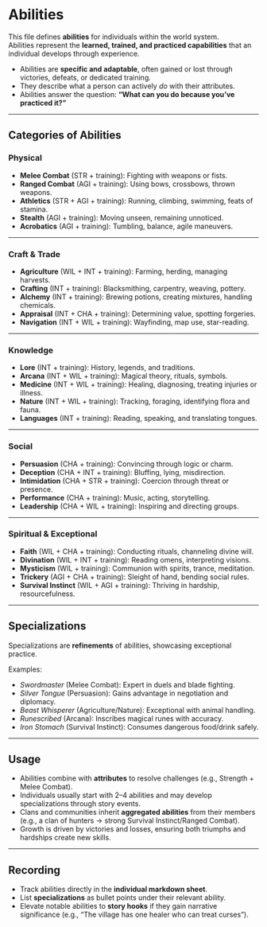 # Abilities

This file defines **abilities** for individuals within the world system.  
Abilities represent the **learned, trained, and practiced capabilities** that an individual develops through experience.  

- Abilities are **specific and adaptable**, often gained or lost through victories, defeats, or dedicated training.  
- They describe what a person can actively *do* with their attributes.  
- Abilities answer the question: **“What can you do because you’ve practiced it?”** 

---

## Categories of Abilities

### Physical
- **Melee Combat** (STR + training): Fighting with weapons or fists.  
- **Ranged Combat** (AGI + training): Using bows, crossbows, thrown weapons.  
- **Athletics** (STR + AGI + training): Running, climbing, swimming, feats of stamina.  
- **Stealth** (AGI + training): Moving unseen, remaining unnoticed.  
- **Acrobatics** (AGI + training): Tumbling, balance, agile maneuvers.  

---

### Craft & Trade
- **Agriculture** (WIL + INT + training): Farming, herding, managing harvests.  
- **Crafting** (INT + training): Blacksmithing, carpentry, weaving, pottery.  
- **Alchemy** (INT + training): Brewing potions, creating mixtures, handling chemicals.  
- **Appraisal** (INT + CHA + training): Determining value, spotting forgeries.  
- **Navigation** (INT + WIL + training): Wayfinding, map use, star-reading.  

---

### Knowledge
- **Lore** (INT + training): History, legends, and traditions.  
- **Arcana** (INT + WIL + training): Magical theory, rituals, symbols.  
- **Medicine** (INT + WIL + training): Healing, diagnosing, treating injuries or illness.  
- **Nature** (INT + WIL + training): Tracking, foraging, identifying flora and fauna.  
- **Languages** (INT + training): Reading, speaking, and translating tongues.  

---

### Social
- **Persuasion** (CHA + training): Convincing through logic or charm.  
- **Deception** (CHA + INT + training): Bluffing, lying, misdirection.  
- **Intimidation** (CHA + STR + training): Coercion through threat or presence.  
- **Performance** (CHA + training): Music, acting, storytelling.  
- **Leadership** (CHA + WIL + training): Inspiring and directing groups.  

---

### Spiritual & Exceptional
- **Faith** (WIL + CHA + training): Conducting rituals, channeling divine will.  
- **Divination** (WIL + INT + training): Reading omens, interpreting visions.  
- **Mysticism** (WIL + training): Communion with spirits, trance, meditation.  
- **Trickery** (AGI + CHA + training): Sleight of hand, bending social rules.  
- **Survival Instinct** (WIL + AGI + training): Thriving in hardship, resourcefulness.  

---

## Specializations
Specializations are **refinements** of abilities, showcasing exceptional practice.  

Examples:  
- *Swordmaster* (Melee Combat): Expert in duels and blade fighting.  
- *Silver Tongue* (Persuasion): Gains advantage in negotiation and diplomacy.  
- *Beast Whisperer* (Agriculture/Nature): Exceptional with animal handling.  
- *Runescribed* (Arcana): Inscribes magical runes with accuracy.  
- *Iron Stomach* (Survival Instinct): Consumes dangerous food/drink safely.  

---

## Usage
- Abilities combine with **attributes** to resolve challenges (e.g., Strength + Melee Combat).  
- Individuals usually start with 2–4 abilities and may develop specializations through story events.  
- Clans and communities inherit **aggregated abilities** from their members (e.g., a clan of hunters → strong Survival Instinct/Ranged Combat).  
- Growth is driven by victories and losses, ensuring both triumphs and hardships create new skills.  

---

## Recording
- Track abilities directly in the **individual markdown sheet**.  
- List **specializations** as bullet points under their relevant ability.  
- Elevate notable abilities to **story hooks** if they gain narrative significance (e.g., “The village has one healer who can treat curses”).  
